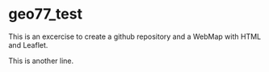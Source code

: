 # geo77_test
This is an excercise to create a github repository and a WebMap with HTML and Leaflet.
 
This is another line.